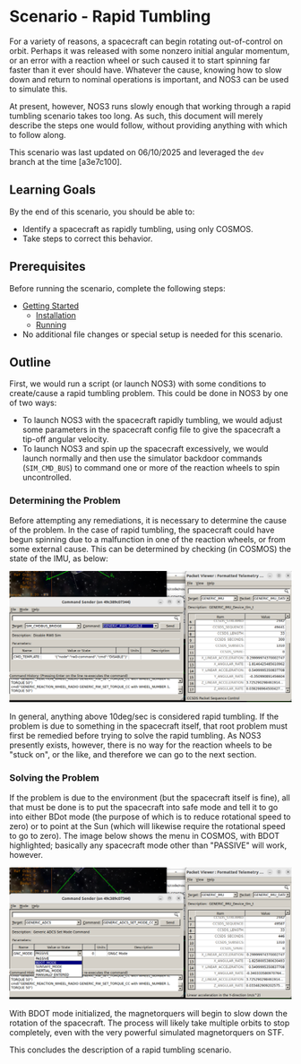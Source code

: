 # Scenario - Rapid Tumbling

For a variety of reasons, a spacecraft can begin rotating out-of-control on orbit.  Perhaps it was released with some nonzero initial angular momentum, or an error with a reaction wheel or such caused it to start spinning far faster than it ever should have.  Whatever the cause, knowing how to slow down and return to nominal operations is important, and NOS3 can be used to simulate this.

At present, however, NOS3 runs slowly enough that working through a rapid tumbling scenario takes too long.  As such, this document will merely describe the steps one would follow, without providing anything with which to follow along.

This scenario was last updated on 06/10/2025 and leveraged the `dev` branch at the time [a3e7c100].

## Learning Goals

By the end of this scenario, you should be able to:
* Identify a spacecraft as rapidly tumbling, using only COSMOS.
* Take steps to correct this behavior.

## Prerequisites

Before running the scenario, complete the following steps:
* [Getting Started](./NOS3_Getting_Started.md)
  * [Installation](./NOS3_Getting_Started.md#installation)
  * [Running](./NOS3_Getting_Started.md#running)
* No additional file changes or special setup is needed for this scenario.

## Outline

First, we would run a script (or launch NOS3) with some conditions to create/cause a rapid tumbling problem.  This could be done in NOS3 by one of two ways:
 * To launch NOS3 with the spacecraft rapidly tumbling, we would adjust some parameters in the spacecraft config file to give the spacecraft a tip-off angular velocity.
 * To launch NOS3 and spin up the spacecraft excessively, we would launch normally and then use the simulator backdoor commands (`SIM_CMD_BUS`) to command one or more of the reaction wheels to spin uncontrolled.

### Determining the Problem

Before attempting any remediations, it is necessary to determine the cause of the problem.  In the case of rapid tumbling, the spacecraft could have begun spinning due to a malfunction in one of the reaction wheels, or from some external cause.  This can be determined by checking (in COSMOS) the state of the IMU, as below:

![Scenario Rapid Tumbling - IMU](./_static/scenario_rapid_tumbling/IMU_Rapid_Tumbling.png)

In general, anything above 10deg/sec is considered rapid tumbling.  If the problem is due to something in the spacecraft itself, that root problem must first be remedied before trying to solve the rapid tumbling.  As NOS3 presently exists, however, there is no way for the reaction wheels to be "stuck on", or the like, and therefore we can go to the next section.

### Solving the Problem

If the problem is due to the environment (but the spacecraft itself is fine), all that must be done is to put the spacecraft into safe mode and tell it to go into either BDot mode (the purpose of which is to reduce rotational speed to zero) or to point at the Sun (which will likewise require the rotational speed to go to zero).  The image below shows the menu in COSMOS, with BDOT highlighted; basically any spacecraft mode other than "PASSIVE" will work, however.

![Scenario Rapid Tumbling - ADCS Commanding](./_static/scenario_rapid_tumbling/ADCS_To_BDOT_Mode.png)

With BDOT mode initialized, the magnetorquers will begin to slow down the rotation of the spacecraft.  The process will likely take multiple orbits to stop completely, even with the very powerful simulated magnetorquers on STF.  

This concludes the description of a rapid tumbling scenario.  


